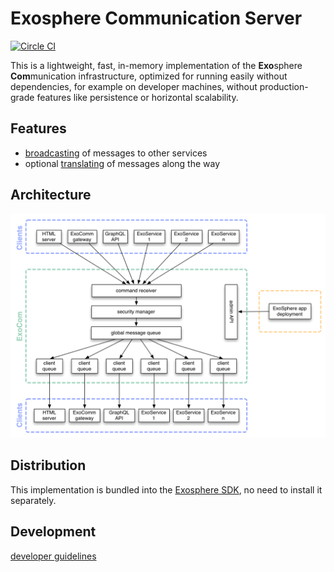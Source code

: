 # Exosphere Communication Server

[![Circle CI](https://circleci.com/gh/Originate/exocom-dev.svg?style=shield&circle-token=0f68f90da677a3c5bffc88d9d41910c00f10b81e)](https://circleci.com/gh/Originate/exocom-dev)

This is a lightweight, fast, in-memory implementation of the **Exo**sphere **Com**munication infrastructure,
optimized for running easily without dependencies,
for example on developer machines,
without production-grade features like persistence or horizontal scalability.


## Features

* [broadcasting](features/broadcasting-messages.feature) of messages to other services
* optional [translating](features/translating-messages.feature) of messages along the way


## Architecture

<img src="documentation/architecture.gif">


## Distribution

This implementation is bundled into the
[Exosphere SDK](https://github.com/Originate/exosphere-sdk),
no need to install it separately.


## Development

[developer guidelines](CONTRIBUTING.md)
